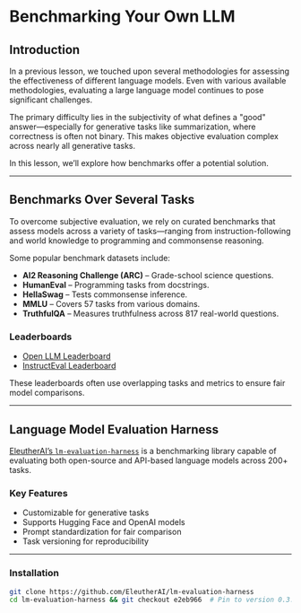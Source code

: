 # Benchmarking Your Own LLM

## Introduction

In a previous lesson, we touched upon several methodologies for assessing the effectiveness of different language models. Even with various available methodologies, evaluating a large language model continues to pose significant challenges.

The primary difficulty lies in the subjectivity of what defines a "good" answer—especially for generative tasks like summarization, where correctness is often not binary. This makes objective evaluation complex across nearly all generative tasks.

In this lesson, we’ll explore how benchmarks offer a potential solution.

---

## Benchmarks Over Several Tasks

To overcome subjective evaluation, we rely on curated benchmarks that assess models across a variety of tasks—ranging from instruction-following and world knowledge to programming and commonsense reasoning.

Some popular benchmark datasets include:

- **AI2 Reasoning Challenge (ARC)** – Grade-school science questions.
- **HumanEval** – Programming tasks from docstrings.
- **HellaSwag** – Tests commonsense inference.
- **MMLU** – Covers 57 tasks from various domains.
- **TruthfulQA** – Measures truthfulness across 817 real-world questions.

### Leaderboards

- [Open LLM Leaderboard](https://huggingface.co/spaces/HuggingFaceH4/open_llm_leaderboard)
- [InstructEval Leaderboard](https://instructeval.github.io/)

These leaderboards often use overlapping tasks and metrics to ensure fair model comparisons.

---

## Language Model Evaluation Harness

[EleutherAI’s `lm-evaluation-harness`](https://github.com/EleutherAI/lm-evaluation-harness) is a benchmarking library capable of evaluating both open-source and API-based language models across 200+ tasks.

### Key Features

- Customizable for generative tasks
- Supports Hugging Face and OpenAI models
- Prompt standardization for fair comparison
- Task versioning for reproducibility

---

### Installation

```bash
git clone https://github.com/EleutherAI/lm-evaluation-harness
cd lm-evaluation-harness && git checkout e2eb966  # Pin to version 0.3.0
